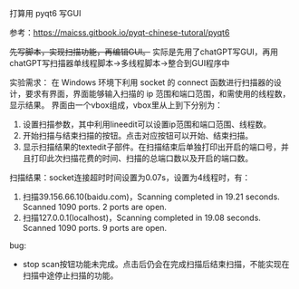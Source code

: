打算用 pyqt6 写GUI

参考：https://maicss.gitbook.io/pyqt-chinese-tutoral/pyqt6

~~先写脚本，实现扫描功能，再编辑GUI。~~
实际是先用了chatGPT写GUI，再用chatGPT写扫描器单线程脚本->多线程脚本->整合到GUI程序中

实验需求：
在 Windows 环境下利用 socket 的 connect 函数进行扫描器的设计，要求有界面，界面能够输入扫描的 ip 范围和端口范围，和需使用的线程数，显示结果。
界面由一个vbox组成，vbox里从上到下分别为：
1. 设置扫描参数，其中利用lineedit可以设置ip范围和端口范围、线程数。
2. 开始扫描与结束扫描的按钮。点击对应按钮可以开始、结束扫描。
3. 显示扫描结果的textedit子部件。在扫描结束后单独打印出开启的端口号，并且打印此次扫描花费的时间、扫描的总端口数以及开启的端口数。


扫描结果：socket连接超时时间设置为0.07s，设置为4线程时，有：
1. 扫描39.156.66.10(baidu.com)，Scanning completed in 19.21 seconds. Scanned 1090 ports. 2 ports are open.
2. 扫描127.0.0.1(localhost)，Scanning completed in 19.08 seconds. Scanned 1090 ports. 9 ports are open.

bug:
- stop scan按钮功能未完成。点击后仍会在完成扫描后结束扫描，不能实现在扫描中途停止扫描的功能。
